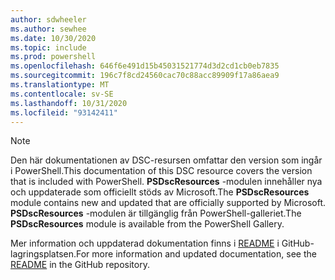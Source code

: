 ```yaml
---
author: sdwheeler
ms.author: sewhee
ms.date: 10/30/2020
ms.topic: include
ms.prod: powershell
ms.openlocfilehash: 646f6e491d15b45031521774d3d2cd1cb0eb7835
ms.sourcegitcommit: 196c7f8cd24560cac70c88acc89909f17a86aea9
ms.translationtype: MT
ms.contentlocale: sv-SE
ms.lasthandoff: 10/31/2020
ms.locfileid: "93142411"
---
```

> [!NOTE]
> <span data-ttu-id="a9bfc-101">Den här dokumentationen av DSC-resursen omfattar den version som ingår i PowerShell.</span><span class="sxs-lookup"><span data-stu-id="a9bfc-101">This documentation of this DSC resource covers the version that is included with PowerShell.</span></span> <span data-ttu-id="a9bfc-102">**PSDscResources** -modulen innehåller nya och uppdaterade som officiellt stöds av Microsoft.</span><span class="sxs-lookup"><span data-stu-id="a9bfc-102">The **PSDscResources** module contains new and updated that are officially supported by Microsoft.</span></span>
> <span data-ttu-id="a9bfc-103">**PSDscResources** -modulen är tillgänglig från PowerShell-galleriet.</span><span class="sxs-lookup"><span data-stu-id="a9bfc-103">The **PSDscResources** module is available from the PowerShell Gallery.</span></span>
>
> <span data-ttu-id="a9bfc-104">Mer information och uppdaterad dokumentation finns i [README](https://github.com/PowerShell/PSDscResources/blob/dev/README.md) i GitHub-lagringsplatsen.</span><span class="sxs-lookup"><span data-stu-id="a9bfc-104">For more information and updated documentation, see the [README](https://github.com/PowerShell/PSDscResources/blob/dev/README.md) in the GitHub repository.</span></span>
